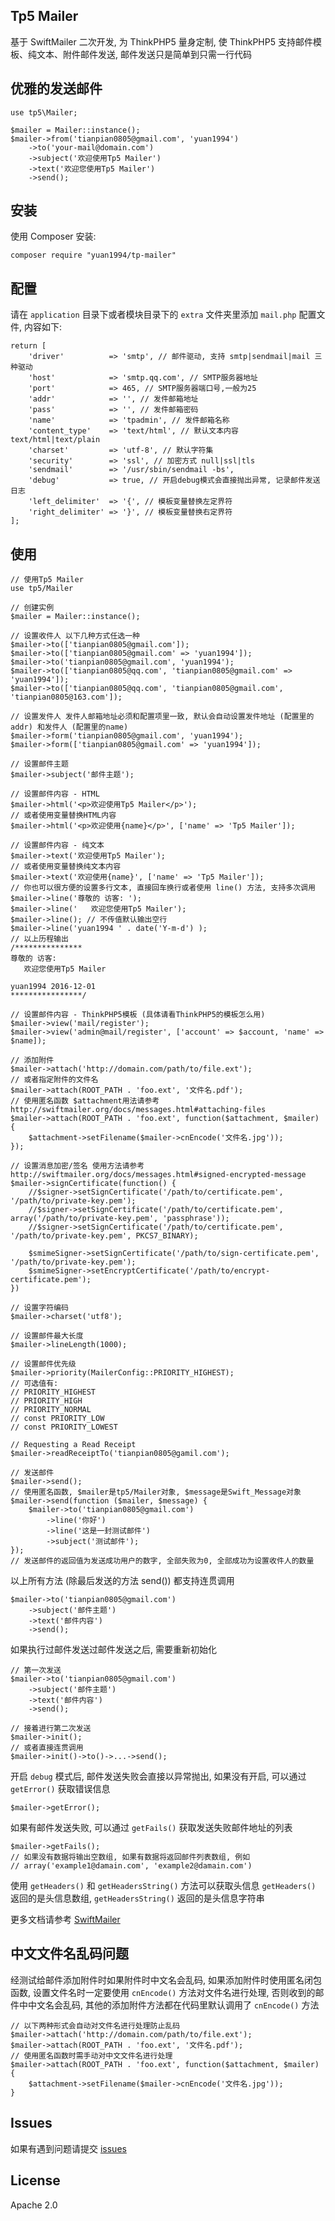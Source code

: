 ## Tp5 Mailer
基于 SwiftMailer 二次开发, 为 ThinkPHP5 量身定制, 使 ThinkPHP5 支持邮件模板、纯文本、附件邮件发送, 邮件发送只是简单到只需一行代码

## 优雅的发送邮件
```
use tp5\Mailer;

$mailer = Mailer::instance();
$mailer->from('tianpian0805@gmail.com', 'yuan1994')
    ->to('your-mail@domain.com')
    ->subject('欢迎使用Tp5 Mailer')
    ->text('欢迎您使用Tp5 Mailer')
    ->send();
```

## 安装
使用 Composer 安装:
```
composer require "yuan1994/tp-mailer"
```

## 配置
请在 `application` 目录下或者模块目录下的 `extra` 文件夹里添加 `mail.php` 配置文件, 内容如下:
```
return [
    'driver'          => 'smtp', // 邮件驱动, 支持 smtp|sendmail|mail 三种驱动
    'host'            => 'smtp.qq.com', // SMTP服务器地址
    'port'            => 465, // SMTP服务器端口号,一般为25
    'addr'            => '', // 发件邮箱地址
    'pass'            => '', // 发件邮箱密码
    'name'            => 'tpadmin', // 发件邮箱名称
    'content_type'    => 'text/html', // 默认文本内容 text/html|text/plain
    'charset'         => 'utf-8', // 默认字符集
    'security'        => 'ssl', // 加密方式 null|ssl|tls
    'sendmail'        => '/usr/sbin/sendmail -bs',
    'debug'           => true, // 开启debug模式会直接抛出异常, 记录邮件发送日志
    'left_delimiter'  => '{', // 模板变量替换左定界符
    'right_delimiter' => '}', // 模板变量替换右定界符
];
```

## 使用
```
// 使用Tp5 Mailer
use tp5/Mailer

// 创建实例
$mailer = Mailer::instance();

// 设置收件人 以下几种方式任选一种
$mailer->to(['tianpian0805@gmail.com']);
$mailer->to(['tianpian0805@gmail.com' => 'yuan1994']);
$mailer->to('tianpian0805@gmail.com', 'yuan1994');
$mailer->to(['tianpian0805@qq.com', 'tianpian0805@gmail.com' => 'yuan1994']);
$mailer->to(['tianpian0805@qq.com', 'tianpian0805@gmail.com', 'tianpian0805@163.com']);

// 设置发件人 发件人邮箱地址必须和配置项里一致, 默认会自动设置发件地址 (配置里的addr) 和发件人 (配置里的name)
$mailer->form('tianpian0805@gmail.com', 'yuan1994');
$mailer->form(['tianpian0805@gmail.com' => 'yuan1994']);

// 设置邮件主题
$mailer->subject('邮件主题');

// 设置邮件内容 - HTML
$mailer->html('<p>欢迎使用Tp5 Mailer</p>');
// 或者使用变量替换HTML内容
$mailer->html('<p>欢迎使用{name}</p>', ['name' => 'Tp5 Mailer']);

// 设置邮件内容 - 纯文本
$mailer->text('欢迎使用Tp5 Mailer');
// 或者使用变量替换纯文本内容
$mailer->text('欢迎使用{name}', ['name' => 'Tp5 Mailer']);
// 你也可以很方便的设置多行文本, 直接回车换行或者使用 line() 方法, 支持多次调用
$mailer->line('尊敬的 访客: ');
$mailer->line('   欢迎您使用Tp5 Mailer');
$mailer->line(); // 不传值默认输出空行
$mailer->line('yuan1994 ' . date('Y-m-d') );
// 以上历程输出
/***************
尊敬的 访客: 
   欢迎您使用Tp5 Mailer
   
yuan1994 2016-12-01
****************/

// 设置邮件内容 - ThinkPHP5模板 (具体请看ThinkPHP5的模板怎么用)
$mailer->view('mail/register');
$mailer->view('admin@mail/register', ['account' => $account, 'name' => $name]);

// 添加附件
$mailer->attach('http://domain.com/path/to/file.ext');
// 或者指定附件的文件名
$mailer->attach(ROOT_PATH . 'foo.ext', '文件名.pdf');
// 使用匿名函数 $attachment用法请参考 http://swiftmailer.org/docs/messages.html#attaching-files
$mailer->attach(ROOT_PATH . 'foo.ext', function($attachment, $mailer) {
    $attachment->setFilename($mailer->cnEncode('文件名.jpg'));
});

// 设置消息加密/签名 使用方法请参考 http://swiftmailer.org/docs/messages.html#signed-encrypted-message
$mailer->signCertificate(function() {
    //$signer->setSignCertificate('/path/to/certificate.pem', '/path/to/private-key.pem');
    //$signer->setSignCertificate('/path/to/certificate.pem', array('/path/to/private-key.pem', 'passphrase'));
    //$signer->setSignCertificate('/path/to/certificate.pem', '/path/to/private-key.pem', PKCS7_BINARY);
    
    $smimeSigner->setSignCertificate('/path/to/sign-certificate.pem', '/path/to/private-key.pem');
    $smimeSigner->setEncryptCertificate('/path/to/encrypt-certificate.pem');
})

// 设置字符编码
$mailer->charset('utf8');

// 设置邮件最大长度
$mailer->lineLength(1000);

// 设置邮件优先级
$mailer->priority(MailerConfig::PRIORITY_HIGHEST);
// 可选值有: 
// PRIORITY_HIGHEST
// PRIORITY_HIGH
// PRIORITY_NORMAL
// const PRIORITY_LOW
// const PRIORITY_LOWEST

// Requesting a Read Receipt
$mailer->readReceiptTo('tianpian0805@gamil.com');

// 发送邮件
$mailer->send();
// 使用匿名函数, $mailer是tp5/Mailer对象, $message是Swift_Message对象
$mailer->send(function ($mailer, $message) {
    $mailer->to('tianpian0805@gmail.com')
        ->line('你好')
        ->line('这是一封测试邮件')
        ->subject('测试邮件');
});
// 发送邮件的返回值为发送成功用户的数字, 全部失败为0, 全部成功为设置收件人的数量
```

以上所有方法 (除最后发送的方法 send()) 都支持连贯调用
```
$mailer->to('tianpian0805@gmail.com')
    ->subject('邮件主题')
    ->text('邮件内容')
    ->send();
```

如果执行过邮件发送过邮件发送之后, 需要重新初始化
```
// 第一次发送
$mailer->to('tianpian0805@gmail.com')
    ->subject('邮件主题')
    ->text('邮件内容')
    ->send();
    
// 接着进行第二次发送
$mailer->init();
// 或者直接连贯调用
$mailer->init()->to()->...->send();
```

开启 `debug` 模式后, 邮件发送失败会直接以异常抛出, 如果没有开启, 可以通过 `getError()` 获取错误信息
```
$mailer->getError();
```

如果有邮件发送失败, 可以通过 `getFails()` 获取发送失败邮件地址的列表
```
$mailer->getFails();
// 如果没有数据将输出空数组, 如果有数据将返回邮件列表数组, 例如
// array('example1@damain.com', 'example2@damain.com')
```

使用 `getHeaders()` 和 `getHeadersString()` 方法可以获取头信息
`getHeaders()` 返回的是头信息数组, `getHeadersString()` 返回的是头信息字符串

更多文档请参考 [SwiftMailer](http://swiftmailer.org/docs/)

## 中文文件名乱码问题
经测试给邮件添加附件时如果附件时中文名会乱码, 如果添加附件时使用匿名闭包函数, 设置文件名时一定要使用 `cnEncode()` 方法对文件名进行处理, 否则收到的邮件中中文名会乱码, 其他的添加附件方法都在代码里默认调用了 `cnEncode()` 方法
```
// 以下两种形式会自动对文件名进行处理防止乱码
$mailer->attach('http://domain.com/path/to/file.ext');
$mailer->attach(ROOT_PATH . 'foo.ext', '文件名.pdf');
// 使用匿名函数时需手动对中文文件名进行处理
$mailer->attach(ROOT_PATH . 'foo.ext', function($attachment, $mailer) {
    $attachment->setFilename($mailer->cnEncode('文件名.jpg'));
}
```

## Issues
如果有遇到问题请提交 [issues](https://github.com/yuan1994/tp5-mailer/issues)

## License
Apache 2.0